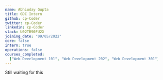 ```yaml
---
name: Abhiuday Gupta
title: GDC Intern
github: cp-Coder
twitter: cp-Coder
linkedin: cp-Coder
slack: U02TB90FU2X
joining_date: "09/05/2022"
core: false
intern: true
operations: false
courses_completed:
  ["Web Development 101", "Web Development 202", "Web Development 301"]
---
```


Still waiting for this
